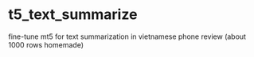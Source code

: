 # t5_text_summarize
 fine-tune mt5 for text summarization in vietnamese phone review (about 1000 rows homemade)
